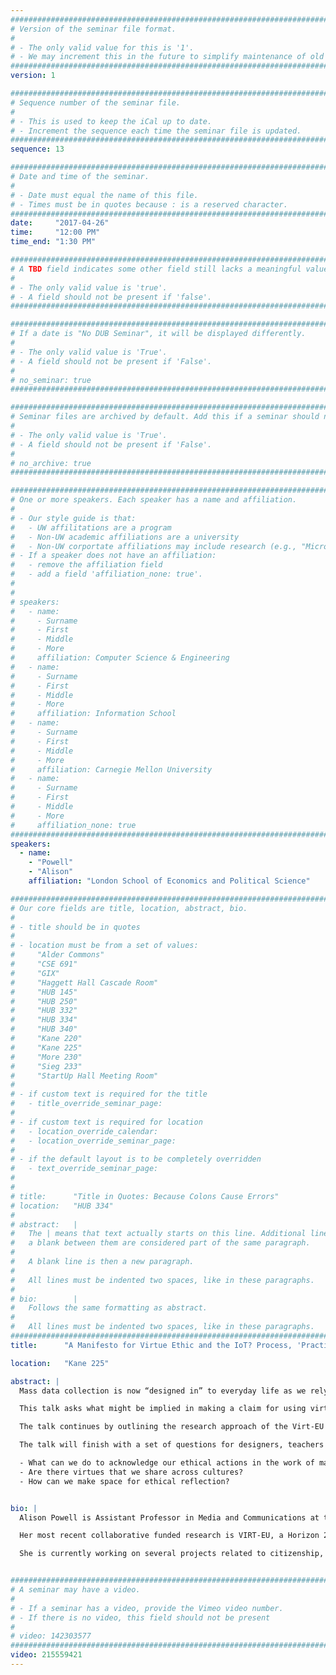 ```yaml
---
################################################################################
# Version of the seminar file format.
#
# - The only valid value for this is '1'.
# - We may increment this in the future to simplify maintenance of old seminars.
################################################################################
version: 1

################################################################################
# Sequence number of the seminar file.
#
# - This is used to keep the iCal up to date.
# - Increment the sequence each time the seminar file is updated.
################################################################################
sequence: 13

################################################################################
# Date and time of the seminar.
#
# - Date must equal the name of this file.
# - Times must be in quotes because : is a reserved character.
################################################################################
date:     "2017-04-26"
time:     "12:00 PM"
time_end: "1:30 PM"

################################################################################
# A TBD field indicates some other field still lacks a meaningful value.
#
# - The only valid value is 'true'.
# - A field should not be present if 'false'.
################################################################################

################################################################################
# If a date is "No DUB Seminar", it will be displayed differently.
#
# - The only valid value is 'True'.
# - A field should not be present if 'False'.
#
# no_seminar: true
################################################################################

################################################################################
# Seminar files are archived by default. Add this if a seminar should not be.
#
# - The only valid value is 'True'.
# - A field should not be present if 'False'.
#
# no_archive: true
################################################################################

################################################################################
# One or more speakers. Each speaker has a name and affiliation.
#
# - Our style guide is that:
#   - UW affilitations are a program
#   - Non-UW academic affiliations are a university
#   - Non-UW corportate affiliations may include research (e.g., "Microsoft Research")
# - If a speaker does not have an affiliation:
#   - remove the affiliation field
#   - add a field 'affiliation_none: true'.
#
#
# speakers:
#   - name: 
#     - Surname
#     - First
#     - Middle
#     - More
#     affiliation: Computer Science & Engineering 
#   - name: 
#     - Surname
#     - First
#     - Middle
#     - More
#     affiliation: Information School 
#   - name: 
#     - Surname
#     - First
#     - Middle
#     - More
#     affiliation: Carnegie Mellon University 
#   - name:
#     - Surname
#     - First
#     - Middle
#     - More
#     affiliation_none: true
################################################################################
speakers:
  - name:
    - "Powell"
    - "Alison"
    affiliation: "London School of Economics and Political Science"

################################################################################
# Our core fields are title, location, abstract, bio.
#
# - title should be in quotes
#
# - location must be from a set of values:
#     "Alder Commons"
#     "CSE 691"
#     "GIX"
#     "Haggett Hall Cascade Room"
#     "HUB 145"
#     "HUB 250"
#     "HUB 332"
#     "HUB 334"
#     "HUB 340"
#     "Kane 220"
#     "Kane 225"
#     "More 230"
#     "Sieg 233"
#     "StartUp Hall Meeting Room"
#
# - if custom text is required for the title
#   - title_override_seminar_page:
#
# - if custom text is required for location
#   - location_override_calendar:
#   - location_override_seminar_page:
#
# - if the default layout is to be completely overridden
#   - text_override_seminar_page:
#
#
# title:      "Title in Quotes: Because Colons Cause Errors"
# location:   "HUB 334"
#
# abstract:   |
#   The | means that text actually starts on this line. Additional lines without
#   a blank between them are considered part of the same paragraph.
#
#   A blank line is then a new paragraph.
#
#   All lines must be indented two spaces, like in these paragraphs.
#
# bio:        |
#   Follows the same formatting as abstract.
#
#   All lines must be indented two spaces, like in these paragraphs.
################################################################################
title:      "A Manifesto for Virtue Ethic and the IoT? Process, 'Practical reason', and Technology Design"

location:   "Kane 225"

abstract: |
  Mass data collection is now “designed in” to everyday life as we rely on technologies capable of monitoring, storing and distributing information about us. As citizens and researchers, we are not faced with a binary between privacy and surveillance, but must make sense of complex situations where ex post regulation of data use is necessary but not sufficient for addressing ethical and social concerns.

  This talk asks what might be implied in making a claim for using virtue ethics – a form of ethics focused on the development of individual qualities that are socially good. It provides some key features of the virtue ethics approach and questions how these could be investigated and applied in the context of Internet of Things development – a research area already coming under ethical scrutiny.

  The talk continues by outlining the research approach of the Virt-EU project, a three-year project investigating using quantitative, qualitative and design methods to examine ethical processes in IoT development. 

  The talk will finish with a set of questions for designers, teachers and researchers to consider:

  -	What can we do to acknowledge our ethical actions in the work of making technology?
  -	Are there virtues that we share across cultures?
  -	How can we make space for ethical reflection?


bio: |
  Alison Powell is Assistant Professor in Media and Communications at the London School of Economics and Programme Director of the MSc in Media and Communication (Data & Society). Her research examines how people’s values influence the way technology is built, and how discourses, practices and governance structures are produced in relation to new technological systems. She has held posts at Telecom ParisTech and the Oxford Internet Institute, and has a PhD from Concordia University in Montreal Canada. 

  Her most recent collaborative funded research is VIRT-EU, a Horizon 2020 project examining ethics in practice among Internet of Things developer communities. Other funded research has considered the role of civic technology advocates in developing WiFi networks in cities around the world, and examined knowledge cultures and governance processes of hardware hackers and citizen scientists.

  She is currently working on several projects related to citizenship, cities, data and ethics, and is fascinated by how we think of machines in terms of ethics, morals and values. Along with Nick Couldry, she recently published “Big Data From the Bottom Up” in Big Data and Society, as well as many articles discussing information policy, activism, and open source culture. 


################################################################################
# A seminar may have a video.
#
# - If a seminar has a video, provide the Vimeo video number.
# - If there is no video, this field should not be present
#
# video: 142303577
################################################################################
video: 215559421
---
```

